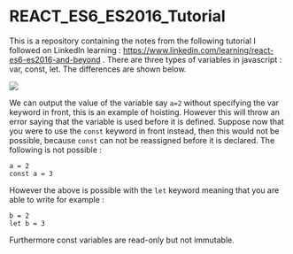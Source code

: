 # REACT_ES6_ES2016_Tutorial

This is a repository containing the notes from the following tutorial I followed on LinkedIn learning : https://www.linkedin.com/learning/react-es6-es2016-and-beyond . There are three types of variables in javascript : var, const, let. The differences are shown below.

<img src="https://github.com/aiday-mar/Images/blob/master/Variable_Types_JS.JPG"/>

We can output the value of the variable say `a=2` without specifying the var keyword in front, this is an example of hoisting. However this will throw an error saying that the variable is used before it is defined. Suppose now that you were to use the `const` keyword in front instead, then this would not be possible, because `const` can not be reassigned before it is declared. The following is not possible :

```
a = 2
const a = 3
```

However the above is possible with the `let` keyword meaning that you are able to write for example :

```
b = 2
let b = 3
```

Furthermore const variables are read-only but not immutable.
